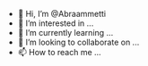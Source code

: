 - 👋 Hi, I’m @Abraammetti
- 👀 I’m interested in ...
- 🌱 I’m currently learning ...
- 💞️ I’m looking to collaborate on ...
- 📫 How to reach me ...

<!---
Abraammetti/Abraammetti is a ✨ special ✨ repository because its `README.md` (this file) appears on your GitHub profile.
You can click the Preview link to take a look at your changes.
--->
